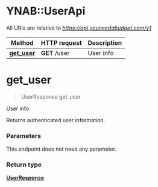 # YNAB::UserApi

All URIs are relative to *https://api.youneedabudget.com/v1*

Method | HTTP request | Description
------------- | ------------- | -------------
[**get_user**](UserApi.md#get_user) | **GET** /user | User info


# **get_user**
> UserResponse get_user

User info

Returns authenticated user information.

### Parameters
This endpoint does not need any parameter.

### Return type

[**UserResponse**](UserResponse.md)

